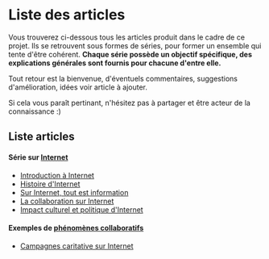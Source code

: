 # Liste des articles

Vous trouverez ci-dessous tous les articles produit dans le cadre de ce projet. Ils se retrouvent sous formes de séries, pour former un ensemble qui tente d'être cohérent.
**Chaque série possède un objectif spécifique, des explications générales sont fournis pour chacune d'entre elle.**

Tout retour est la bienvenue, d'éventuels commentaires, suggestions d'amélioration, idées voir article à ajouter.  

Si cela vous paraît pertinant, n'hésitez pas à partager et être acteur de la connaissance :)

## Liste articles

#### Série sur [Internet](Internet/)
- [Introduction à Internet](Internet/architecture_internet.md)
- [Histoire d'Internet](Internet/histoire_internet.md)
- [Sur Internet, tout est information](Internet/sur_internet_tout_est_information.md)
- [La collaboration sur Internet](Internet/collaboration_sur_internet.md)
- [Impact culturel et politique d'Internet](Internet/impact_culturel_politique_internet.md)

#### Exemples de [phénomènes collaboratifs](exemples_collaboration/)
- [Campagnes caritative sur Internet](exemples_collaboration/campagnes_caritative.md)
